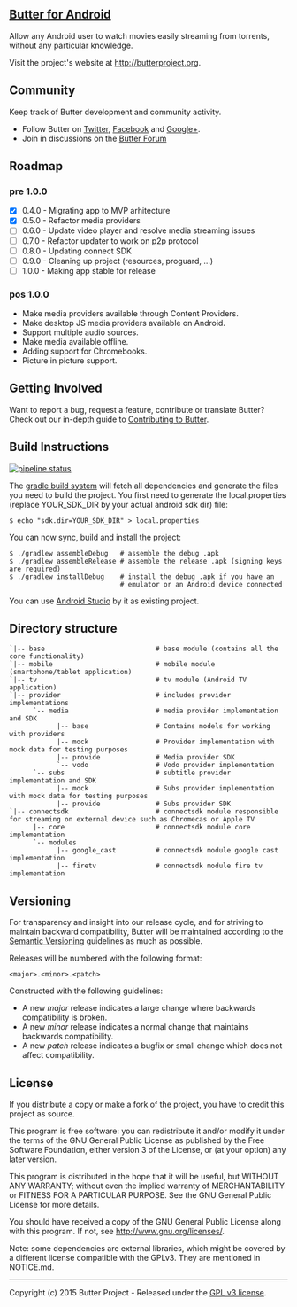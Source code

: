 [Butter for Android](https://github.com/butterproject/butter-android)
----

Allow any Android user to watch movies easily streaming from torrents, without any particular knowledge.

Visit the project's website at <http://butterproject.org>.

## Community

Keep track of Butter development and community activity.

* Follow Butter on [Twitter](https://twitter.com/butterproject), [Facebook](https://www.facebook.com/ButterProjectOrg/) and [Google+](https://plus.google.com/communities/111003619134556931561).
* Join in discussions on the [Butter Forum](https://www.reddit.com/r/ButterProject)

## Roadmap

### pre 1.0.0
 - [x] 0.4.0 - Migrating app to MVP arhitecture
 - [x] 0.5.0 - Refactor media providers
 - [ ] 0.6.0 - Update video player and resolve media streaming issues
 - [ ] 0.7.0 - Refactor updater to work on p2p protocol
 - [ ] 0.8.0 - Updating connect SDK
 - [ ] 0.9.0 - Cleaning up project (resources, proguard, ...)
 - [ ] 1.0.0 - Making app stable for release

### pos 1.0.0
 - Make media providers available through Content Providers.
 - Make desktop JS media providers available on Android.
 - Support multiple audio sources.
 - Make media available offline.
 - Adding support for Chromebooks.
 - Picture in picture support.

## Getting Involved

Want to report a bug, request a feature, contribute or translate Butter? Check out our in-depth guide to [Contributing to Butter](.github/CONTRIBUTING.md#contributing-to-butter).

## Build Instructions

[![pipeline status](https://gitlab.com/butterproject/butter-android/badges/develop/pipeline.svg)](https://gitlab.com/butterproject/butter-android/commits/develop)

The [gradle build system](https://developer.android.com/studio/build/index.html) will fetch all dependencies and generate
the files you need to build the project. You first need to generate the
local.properties (replace YOUR_SDK_DIR by your actual android sdk dir)
file:

    $ echo "sdk.dir=YOUR_SDK_DIR" > local.properties

You can now sync, build and install the project:

    $ ./gradlew assembleDebug   # assemble the debug .apk
    $ ./gradlew assembleRelease # assemble the release .apk (signing keys are required)
    $ ./gradlew installDebug    # install the debug .apk if you have an
                                # emulator or an Android device connected

You can use [Android Studio](http://developer.android.com/sdk/installing/studio.html) by it as existing project.

## Directory structure ##

    `|-- base                            # base module (contains all the core functionality)
    `|-- mobile                          # mobile module (smartphone/tablet application)
    `|-- tv                              # tv module (Android TV application)
    `|-- provider                        # includes provider implementations
          `-- media                      # media provider implementation and SDK
                |-- base                 # Contains models for working with providers
                |-- mock                 # Provider implementation with mock data for testing purposes
                |-- provide              # Media provider SDK
                `-- vodo                 # Vodo provider implementation
          `-- subs                       # subtitle provider implementation and SDK
                |-- mock                 # Subs provider implementation with mock data for testing purposes
                |-- provide              # Subs provider SDK
    `|-- connectsdk                      # connectsdk module responsible for streaming on external device such as Chromecas or Apple TV
          |-- core                       # connectsdk module core implementation
          `-- modules
                |-- google_cast          # connectsdk module google cast implementation
                |-- firetv               # connectsdk module fire tv implementation

## Versioning

For transparency and insight into our release cycle, and for striving to maintain backward compatibility, Butter will be maintained according to the [Semantic Versioning](http://semver.org/) guidelines as much as possible.

Releases will be numbered with the following format:

`<major>.<minor>.<patch>`

Constructed with the following guidelines:
* A new *major* release indicates a large change where backwards compatibility is broken.
* A new *minor* release indicates a normal change that maintains backwards compatibility.
* A new *patch* release indicates a bugfix or small change which does not affect compatibility.

## License

If you distribute a copy or make a fork of the project, you have to credit this project as source.

This program is free software: you can redistribute it and/or modify it under the terms of the GNU General Public License as published by the Free Software Foundation, either version 3 of the License, or (at your option) any later version.

This program is distributed in the hope that it will be useful, but WITHOUT ANY WARRANTY; without even the implied warranty of MERCHANTABILITY or FITNESS FOR A PARTICULAR PURPOSE.  See the GNU General Public License for more details.

You should have received a copy of the GNU General Public License along with this program.  If not, see http://www.gnu.org/licenses/.

Note: some dependencies are external libraries, which might be covered by a different license compatible with the GPLv3. They are mentioned in NOTICE.md.

***

Copyright (c) 2015 Butter Project - Released under the [GPL v3 license](LICENSE.txt).
